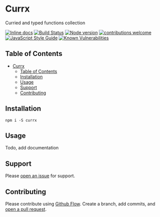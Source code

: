 # Currx

Curried and typed functions collection

[![Inline docs](http://inch-ci.org/github/elcoosp/currx.svg?branch=master)](http://inch-ci.org/github/elcoosp/currx)
[![Build Status](https://travis-ci.org/elcoosp/currx.png?branch=master)](https://travis-ci.org/elcoosp/currx)
[![Node version](https://img.shields.io/node/v/currx.svg?style=flat)](http://nodejs.org/download/)
[![contributions welcome](https://img.shields.io/badge/contributions-welcome-brightgreen.svg?style=flat)](https://github.com/elcoosp/currx/issues)
[![JavaScript Style Guide](https://img.shields.io/badge/code_style-standard-brightgreen.svg)](https://standardjs.com)
[![Known Vulnerabilities](https://snyk.io/test/github/elcoosp/currx/badge.svg)](https://snyk.io/test/github/elcoosp/currx)

## Table of Contents

- [Currx](#currx)
    - [Table of Contents](#table-of-contents)
    - [Installation](#installation)
    - [Usage](#usage)
    - [Support](#support)
    - [Contributing](#contributing)

## Installation

`npm i -S currx`

## Usage

Todo, add documentation

## Support

Please [open an issue](https://github.com/elcoosp/currx/issues/new) for support.

## Contributing

Please contribute using [Github Flow](https://guides.github.com/introduction/flow/). Create a branch, add commits, and [open a pull request](https://github.com/elcoosp/currx/compare/).
